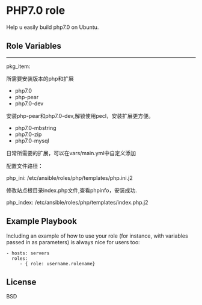 PHP7.0 role
=========

Help u easily build php7.0 on Ubuntu.


Role Variables
--------------


---

 pkg_item: 
 
所需要安装版本的php和扩展
   - php7.0
   - php-pear
   - php7.0-dev
  
  安装php-pear和php7.0-dev,解锁使用pecl，安装扩展更方便。
   - php7.0-mbstring
   - php7.0-zip
   - php7.0-mysql
  
  日常所需要的扩展，可以在vars/main.yml中自定义添加
  
  配置文件路径：
  
 php_ini: /etc/ansible/roles/php/templates/php.ini.j2
 
 修改站点根目录index.php文件,查看phpinfo，安装成功.
 
 
 php_index: /etc/ansible/roles/php/templates/index.php.j2`
`

Example Playbook
----------------

Including an example of how to use your role (for instance, with variables passed in as parameters) is always nice for users too:

    - hosts: servers
      roles:
         - { role: username.rolename}

License
-------

BSD


